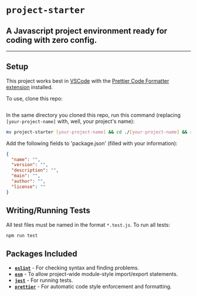 # `project-starter`

## A Javascript project environment ready for coding with zero config.

---

## Setup

This project works best in [VSCode](https://code.visualstudio.com/) with the [Prettier Code Formatter extension](https://marketplace.visualstudio.com/items?itemName=esbenp.prettier-vscode) installed.

To use, clone this repo:

```bash

```

In the same directory you cloned this repo, run this command (replacing `[your-project-name]` with, well, your project's name):

```bash
mv project-starter [your-project-name] && cd ./[your-project-name] && rm README.md
```

Add the following fields to 'package.json' (filled with your information):

```json
{
  "name": "",
  "version": "",
  "description": "",
  "main": "",
  "author": "",
  "license": ""
}
```

## Writing/Running Tests

All test files must be named in the format `*.test.js`. To run all tests:

```bash
npm run test
```

## Packages Included

- [**`eslint`**](https://eslint.org/) - For checking syntax and finding problems.
- [**`esm`**](https://www.npmjs.com/package/esm) - To allow project-wide module-style import/export statements.
- [**`jest`**](https://jestjs.io/) - For running tests.
- [**`prettier`**](https://prettier.io/) - For automatic code style enforcement and formatting.
